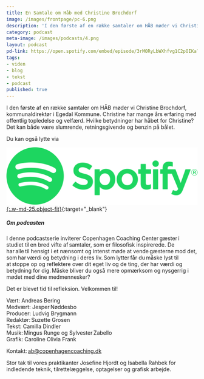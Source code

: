 ```yaml
---
title: En Samtale om Håb med Christine Brochdorf
image: /images/frontpage/pc-6.png
description: 'I den første af en række samtaler om HÅB møder vi Christine Brochdorf, kommunaldirektør i Egedal Kommune. Christine har mange års erfaring med offentlig topledelse og velfærd. Hvilke betydninger har håbet for Christine? Det kan både være slumrende, retningsgivende og benzin på bålet.'
category: podcast
meta-image: /images/podcasts/4.png
layout: podcast
pd-link: https://open.spotify.com/embed/episode/3rMORyLbWXhfvg1C2pOIKa?utm_source=generator
tags:
- viden
- blog
- tekst
- podcast
published: true
---
```


I den første af en række samtaler om HÅB møder vi Christine Brochdorf, kommunaldirektør i Egedal Kommune. Christine har mange års erfaring med offentlig topledelse og velfærd. Hvilke betydninger har håbet for Christine? Det kan både være slumrende, retningsgivende og benzin på bålet.

Du kan også lytte via

[![Lyt til SamtaleRummet via Spotify](/images/podcasts/spotify.png "Lyt til SamtaleRummet via Spotify"){:.w-md-25.object-fit}](https://open.spotify.com/episode/3rMORyLbWXhfvg1C2pOIKa){:target="_blank"}

##### Om podcasten

I denne podcastserie inviterer Copenhagen Coaching Center gæster i studiet til en bred vifte af samtaler, som er filosofisk inspirerede. De har alle til hensigt i et nænsomt og intenst møde at vende gæsterne mod det, som har værdi og betydning i deres liv. Som lytter får du måske lyst til at stoppe op og reflektere over dit eget liv og de ting, der har værdi og betydning for dig. Måske bliver du også mere opmærksom og nysgerrig i mødet med dine medmennesker?

Det er blevet tid til refleksion. Velkommen til!  

Vært: Andreas Bering<br>
Medvært: Jesper Nøddesbo<br>
Producer: Ludvig Brygmann<br>
Redaktør: Suzette Grosen<br>
Tekst: Camilla Dindler<br>
Musik: Mingus Runge og Sylvester Zabello<br>
Grafik: Caroline Olivia Frank

Kontakt: ab@copenhagencoaching.dk

Stor tak til vores praktikanter Josefine Hjordt og Isabella Rahbek for indledende teknik, tilrettelæggelse, optagelser og grafisk arbejde.